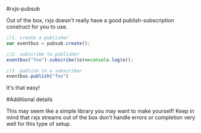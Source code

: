 #rxjs-pubsub

Out of the box, rxjs doesn't really have a good publish-subscription construct for you to use.

```javascript
//1. create a publisher
var eventbus = pubsub.create();

//2. subscribe to publisher
eventbus("foo").subscribe((o)=>console.log(o));

//3. publish to a subscriber
eventbus.publish("foo")
```

It's that easy!

#Additional details

This may seem like a simple library you may want to make yourself! Keep in mind that rxjs streams out of the box don't handle errors or completion very well for this type of setup.
